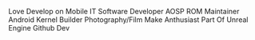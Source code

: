 Love Develop on Mobile
IT Software Developer
AOSP ROM Maintainer
Android Kernel Builder
Photography/Film Make Anthusiast
Part Of Unreal Engine Github Dev
